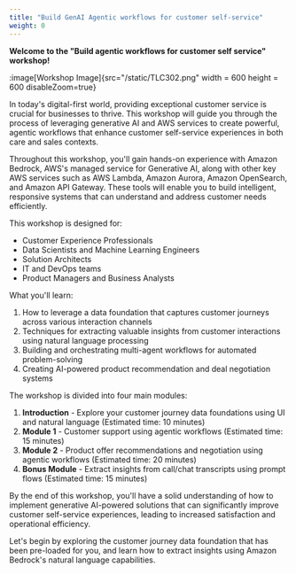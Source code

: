 ```yaml
---
title: "Build GenAI Agentic workflows for customer self-service"
weight: 0
---
```


**Welcome to the "Build agentic workflows for customer self service" workshop!**


:image[Workshop Image]{src="/static/TLC302.png" width = 600 height = 600 disableZoom=true}


In today's digital-first world, providing exceptional customer service is crucial for businesses to thrive. This workshop will guide you through the process of leveraging generative AI and AWS services to create powerful, agentic workflows that enhance customer self-service experiences in both care and sales contexts.

Throughout this workshop, you'll gain hands-on experience with Amazon Bedrock, AWS's managed service for Generative AI, along with other key AWS services such as AWS Lambda, Amazon Aurora, Amazon OpenSearch, and Amazon API Gateway. These tools will enable you to build intelligent, responsive systems that can understand and address customer needs efficiently.

This workshop is designed for:


* Customer Experience Professionals
* Data Scientists and Machine Learning Engineers
* Solution Architects
* IT and DevOps teams
* Product Managers and Business Analysts

What you'll learn:


1. How to leverage a data foundation that captures customer journeys across various interaction channels
2. Techniques for extracting valuable insights from customer interactions using natural language processing
3. Building and orchestrating multi-agent workflows for automated problem-solving
4. Creating AI-powered product recommendation and deal negotiation systems

The workshop is divided into four main modules:


1. **Introduction** - Explore your customer journey data foundations using UI and natural language (Estimated time: 10 minutes)
2. **Module 1** - Customer support using agentic workflows (Estimated time: 15 minutes)
3. **Module 2** - Product offer recommendations and negotiation using agentic workflows (Estimated time: 20 minutes)
4. **Bonus Module** - Extract insights from call/chat transcripts using prompt flows (Estimated time: 15 minutes)

By the end of this workshop, you'll have a solid understanding of how to implement generative AI-powered solutions that can significantly improve customer self-service experiences, leading to increased satisfaction and operational efficiency.

Let's begin by exploring the customer journey data foundation that has been pre-loaded for you, and learn how to extract insights using Amazon Bedrock's natural language capabilities.
